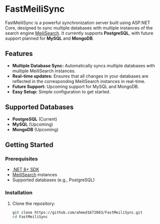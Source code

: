 # FastMeiliSync

FastMeiliSync is a powerful synchronization server built using ASP.NET Core, designed to sync multiple databases with multiple instances of the search engine [MeiliSearch](https://www.meilisearch.com/). It currently supports **PostgreSQL**, with future support planned for **MySQL** and **MongoDB**.

## Features
- **Multiple Database Sync:** Automatically syncs multiple databases with multiple MeiliSearch instances.
- **Real-time updates:** Ensures that all changes in your databases are reflected in the corresponding MeiliSearch instances in real-time.
- **Future Support:** Upcoming support for MySQL and MongoDB.
- **Easy Setup:** Simple configuration to get started.

## Supported Databases
- **PostgreSQL** (Current)
- **MySQL** (Upcoming)
- **MongoDB** (Upcoming)

## Getting Started

### Prerequisites
- [.NET 8+ SDK](https://dotnet.microsoft.com/download/dotnet)
- [MeiliSearch](https://www.meilisearch.com/) instances
- Supported databases (e.g., PostgreSQL)

### Installation

1. Clone the repository:
   ```bash
   git clone https://github.com/ahmed1672003/FastMeiliSync.git
   cd FastMeiliSync
